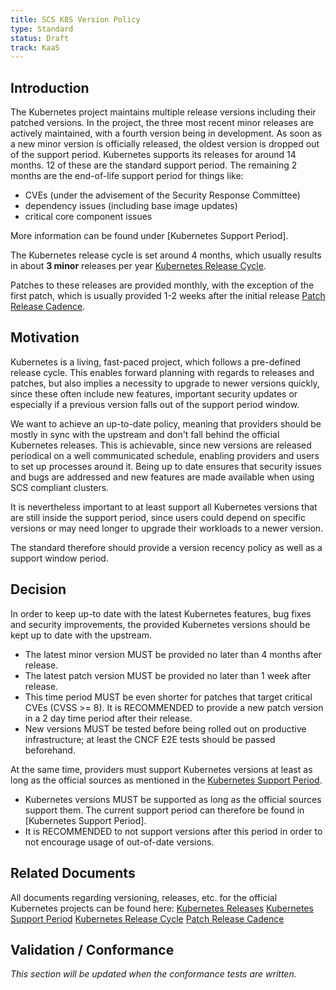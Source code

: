 ```yaml
---
title: SCS K8S Version Policy
type: Standard
status: Draft
track: KaaS
---
```


## Introduction

The Kubernetes project maintains multiple release versions including their patched versions.
In the project, the three most recent minor releases are actively maintained, with a fourth
version being in development. As soon as a new minor version is officially released,
the oldest version is dropped out of the support period.
Kubernetes supports its releases for around 14 months. 12 of these are the standard
support period. The remaining 2 months are the end-of-life support period for things like:

- CVEs (under the advisement of the Security Response Committee)
- dependency issues (including base image updates)
- critical core component issues

More information can be found under [Kubernetes Support Period].

The Kubernetes release cycle is set around 4 months, which usually results in about
**3 minor** releases per year [Kubernetes Release Cycle](https://kubernetes.io/releases/release/#the-release-cycle).

Patches to these releases are provided monthly, with the exception of the first patch,
which is usually provided 1-2 weeks after the initial release [Patch Release Cadence](https://kubernetes.io/releases/patch-releases/#cadence).

## Motivation

Kubernetes is a living, fast-paced project, which follows a pre-defined release cycle.
This enables forward planning with regards to releases and patches, but also implies a
necessity to upgrade to newer versions quickly, since these often include new features,
important security updates or especially if a previous version falls out of the support
period window.

We want to achieve an up-to-date policy, meaning that providers should be mostly in
sync with the upstream and don't fall behind the official Kubernetes releases.
This is achievable, since new versions are released periodical on a well communicated
schedule, enabling providers and users to set up processes around it.
Being up to date ensures that security issues and bugs are addressed and new features
are made available when using SCS compliant clusters.

It is nevertheless important to at least support all Kubernetes versions that are still
inside the support period, since users could depend on specific versions or may need
longer to upgrade their workloads to a newer version.

The standard therefore should provide a version recency policy as well as a support
window period.

## Decision

In order to keep up-to date with the latest Kubernetes features, bug fixes and security improvements,
the provided Kubernetes versions should be kept up to date with the upstream.

- The latest minor version MUST be provided no later than 4 months after release.
- The latest patch version MUST be provided no later than 1 week after release.
- This time period MUST be even shorter for patches that target critical CVEs (CVSS >= 8).
  It is RECOMMENDED to provide a new patch version in a 2 day time period after their release.
- New versions MUST be tested before being rolled out on productive infrastructure;
  at least the CNCF E2E tests should be passed beforehand.

At the same time, providers must support Kubernetes versions at least as long as the
official sources as mentioned in the [Kubernetes Support Period](https://kubernetes.io/releases/patch-releases/#support-period).

- Kubernetes versions MUST be supported as long as the official sources support them.
  The current support period can therefore be found in [Kubernetes Support Period].
- It is RECOMMENDED to not support versions after this period in order to not encourage
  usage of out-of-date versions.

## Related Documents

All documents regarding versioning, releases, etc. for the official Kubernetes projects can be found here:
[Kubernetes Releases](https://kubernetes.io/releases/)
[Kubernetes Support Period](https://kubernetes.io/releases/patch-releases/#support-period)
[Kubernetes Release Cycle](https://kubernetes.io/releases/release/#the-release-cycle)
[Patch Release Cadence](https://kubernetes.io/releases/patch-releases/#cadence)

## Validation / Conformance

*This section will be updated when the conformance tests are written.*

